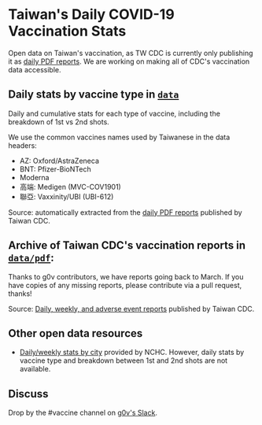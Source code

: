 # Taiwan's Daily COVID-19 Vaccination Stats
 
Open data on Taiwan's vaccination, as TW CDC is currently only publishing it as [daily PDF reports](https://www.cdc.gov.tw/Category/Page/9jFXNbCe-sFK9EImRRi2Og). We are working on making all of CDC's vaccination data accessible.
 
## Daily stats by vaccine type in [`data`](data)

Daily and cumulative stats for each type of vaccine, including the breakdown of 1st vs 2nd shots. 

We use the common vaccines names used by Taiwanese in the data headers:
* AZ: Oxford/AstraZeneca
* BNT: Pfizer-BioNTech
* Moderna
* 高端: Medigen (MVC-COV1901)
* 聯亞: Vaxxinity/UBI (UBI-612)

Source: automatically extracted from the [daily PDF reports](https://www.cdc.gov.tw/Category/Page/9jFXNbCe-sFK9EImRRi2Og) published by Taiwan CDC.


## Archive of Taiwan CDC's vaccination reports in [`data/pdf`](data/pdf): 

Thanks to g0v contributors, we have reports going back to March. If you have copies of any missing reports, please contribute via a pull request, thanks!

Source: [Daily, weekly, and adverse event reports](https://www.cdc.gov.tw/Category/Page/9jFXNbCe-sFK9EImRRi2Og) published by Taiwan CDC. 

## Other open data resources
* [Daily/weekly stats by city](https://covid-19.nchc.org.tw/dt_002-csse_covid_19_daily_reports_vaccine_city2.php) provided by NCHC. However, daily stats by vaccine type and breakdown between 1st and 2nd shots are not available.

## Discuss

Drop by the #vaccine channel on [g0v's Slack](https://join.g0v.tw/).
